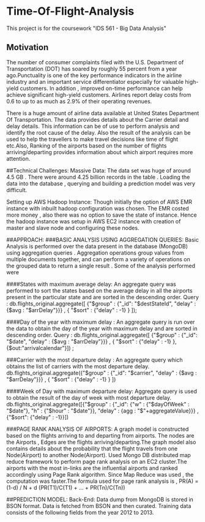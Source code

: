 # Time-Of-Flight-Analysis
  This project is for the coursework "IDS 561 - Big Data Analysis"
## Motivation 
  The number of consumer complaints filed with the U.S. Department of Transportation (DOT) has soared by roughly 55 percent from a year ago.Punctuality is one of the key performance indicators in the airline industry and an important service differentiator especially for valuable high-yield customers. In addition , improved on-time performance can help achieve significant high-yield customers. Airlines report delay costs from 0.6 to up to as much as 2.9% of their operating revenues.
  
  There is a huge amount of airline data available at United States Department Of Transportation. The data provides details about the Carrier detail and delay details. This information can be of use to perform analysis and identify the root cause of the delay. Also the result of the analysis can be used to help the travellers to make travel decisions like time of flight etc.Also, Ranking of the airports based on the number of flights arriving/departing provides information about which airport requires more attention. 

  
   
  
##Technical Challenges:
  Massive Data:
  The data set was huge of around 4.5 GB . There were around 4.25 billion records in the table . Loading the data into the database , querying and building a prediction model was very difficult.
  

  Setting up AWS Hadoop Instance:
  Though initially the option of AWS EMR instance with inbuilt hadoop configuration was chosen. The EMR costed more money , also there was no option to save the state of instance. Hence the hadoop instance was setup in AWS EC2 instance with creation of master and slave node and configuring these nodes.
  
##APPROACH:
###BASIC ANALYSIS USING AGGREGATION QUERIES:
  Basic Analysis is performed over the data present in the database (MongoDB) using aggregation queries . Aggregation operations group values from multiple documents together, and can perform a variety of operations on the grouped data to return a single result . Some of the analysis performed were

####States with maximum average delay:
       An aggregate query was performed to sort the states based on the average delay in all the airports present in the particular state and are sorted in the descending order.
  Query :   db.flights_original.aggregate([   {"$group" : {"_id": "$destStateId",                      "delay" : {$avg : "$arrDelay"}}}         , { "$sort" : {"delay" : -1} }              ]);

####Day of the year with maximum delay :
      An aggregate query is run over the data to obtain the day of the year with maximum delay and are sorted in descending order. 
  Query : db.flights_original.aggregate([         {"$group" : {"_id": "$date",                      "delay" : {$avg : "$arrDelay"}}}         , { "$sort" : {"delay" : -1} },{$out:"arrivalcalendar"}]) ;
  
  
###Carrier with the most departure delay :
             An aggregate query which obtains the list of carriers with the most departure delay.
    db.flights_original.aggregate({"$group" : {"_id": "$carrier",  "delay" : {$avg :          "$arrDelay"}}} , { "$sort" : {"delay" : -1} }   ])

####Week of Day with maximum departure delay:
              Aggregate query is used to obtain the result of the day of week with most departure delay. 
  db.flights_original.aggregate([{"$group" : {"_id": {"w" : {"$dayOfWeek" : "$date"}, "h" : {"$hour" : "$date"}}, "delay" : {agg : "$"+aggregateValue}}} , {"$sort": {"delay" : -1}}])

###PAGE RANK ANALYSIS OF AIRPORTS:
  A graph model is constructed based on the flights arriving to and  departing from airports. The nodes are the Airports , Edges are the flights arriving/departing.The graph model also contains details about the probability that the flight travels from one Node(Airport) to another Node(Airport). Used Mongo DB distributed map reduce framework  to perform page rank analysis on an EC2 cluster.The airports with the most in-links are the influential airports and ranked accordingly using Page Rank algorithm. Since Map Reduce was used , the computation was faster.The formula used for page rank analysis 
  is , 
  PR(A) = (1-d) / N + d (PR(T1)/C(T1) + ... + PR(Tn)/C(Tn))
  
##PREDICTION MODEL:
  Back-End:
  Data dump from MongoDB is stored in BSON format. Data is fetched from BSON and then curated.  Training data consists of the following fields from the year 2012 to 2013. 

